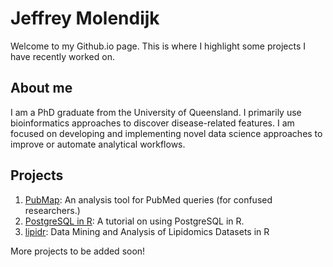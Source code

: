 # Jeffrey Molendijk
Welcome to my Github.io page. This is where I highlight some projects I have recently worked on.

## About me
I am a PhD graduate from the University of Queensland. I primarily use bioinformatics approaches to discover disease-related features. I am focused on developing and implementing novel data science approaches to improve or automate analytical workflows.

## Projects
1. [PubMap](https://jeffreymolendijk.shinyapps.io/PubMap/): An analysis tool for PubMed queries (for confused researchers.)
2. [PostgreSQL in R](https://jeffreymolendijk.github.io/PostgreSQL/): A tutorial on using PostgreSQL in R.
3. [lipidr](https://www.lipidr.org): Data Mining and Analysis of Lipidomics Datasets in R

More projects to be added soon!